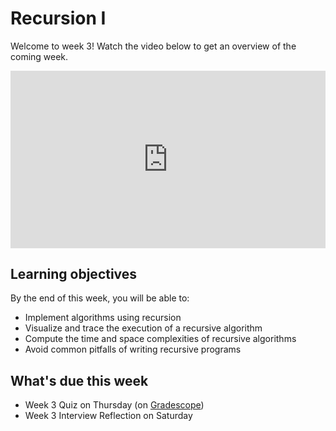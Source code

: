 # Recursion I

Welcome to week 3! Watch the video below to get an overview of the coming week.

<div
  style="position: relative; padding-bottom: 56.25%; height: 0;">
  <iframe
    src="https://www.youtube.com/embed/r0zhmtjnJnE"
    title="YouTube video player"
    frameborder="0"
    allow="accelerometer; autoplay; clipboard-write; encrypted-media; gyroscope; picture-in-picture"
    allowfullscreen
    style="position: absolute; top: 0; left: 0; width: 100%; height: 100%;">
  </iframe>
</div>



## Learning objectives

By the end of this week, you will be able to:

- Implement algorithms using recursion
- Visualize and trace the execution of a recursive algorithm
- Compute the time and space complexities of recursive algorithms
- Avoid common pitfalls of writing recursive programs

## What's due this week

- Week 3 Quiz on Thursday (on [Gradescope](https://www.gradescope.com/))
- Week 3 Interview Reflection on Saturday
